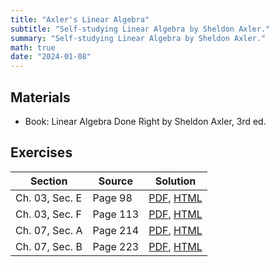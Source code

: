 ```yaml
---
title: "Axler's Linear Algebra"
subtitle: "Self-studying Linear Algebra by Sheldon Axler."
summary: "Self-studying Linear Algebra by Sheldon Axler."
math: true
date: "2024-01-08"
---
```


## Materials
- Book: Linear Algebra Done Right by Sheldon Axler, 3rd ed.


## Exercises

| Section        | Source    | Solution |
|---------------- |-----------|---------|
| Ch. 03, Sec. E | Page 98 | [PDF](./ch03-secE_sol.pdf), [HTML](/axler-linear-post/ch03-sece) |
| Ch. 03, Sec. F | Page 113 | [PDF](./ch03-secF_sol.pdf), [HTML](/axler-linear-post/ch03-secf) |
| Ch. 07, Sec. A | Page 214 | [PDF](./ch07-secA_sol.pdf), [HTML](/axler-linear-post/ch07-seca) |
| Ch. 07, Sec. B | Page 223 | [PDF](./ch07-secB_sol.pdf), [HTML](/axler-linear-post/ch07-secb) |
